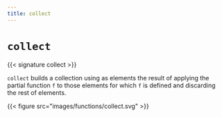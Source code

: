 ```yaml
---
title: collect
---
```


# `collect`

{{< signature collect >}}

`collect` builds a collection using as elements the result of applying the partial function `f` to those elements for which `f` is defined and discarding the rest of elements.

{{< figure src="images/functions/collect.svg" >}}
